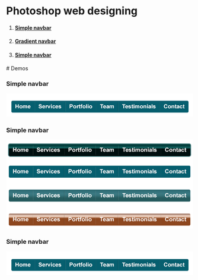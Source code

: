 # Photoshop web designing
<!--index-->
<ol>
  <li><h4><a href="#psd1">Simple navbar</a></h4></li>
  <li><h4><a href="#psd2">Gradient navbar</a></h4></li>
  <li><h4><a href="#psd3">Simple navbar</a></h4></li>
</ol>
<!--content-->
# Demos
<h3 id="psd1">Simple navbar</h3>
<img src="psds_demo/1-simple-navbar.png"/>
<h3 id="psd2">Simple navbar</h3>
<img src="psds_demo/2-gradient-navbar.png"/>
<h3 id="psd3">Simple navbar</h3>
<img src="psds_demo/1-simple-navbar.png"/>